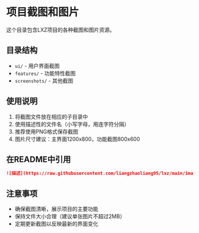# 项目截图和图片

这个目录包含LXZ项目的各种截图和图片资源。

## 目录结构

- `ui/` - 用户界面截图
- `features/` - 功能特性截图  
- `screenshots/` - 其他截图

## 使用说明

1. 将截图文件放在相应的子目录中
2. 使用描述性的文件名（小写字母，用连字符分隔）
3. 推荐使用PNG格式保存截图
4. 图片尺寸建议：主界面1200x800，功能截图800x600

## 在README中引用

```markdown
![描述](https://raw.githubusercontent.com/liangzhaoliang95/lxz/main/images/ui/图片名.png)
```

## 注意事项

- 确保截图清晰，展示项目的主要功能
- 保持文件大小合理（建议单张图片不超过2MB）
- 定期更新截图以反映最新的界面变化
